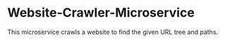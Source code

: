 # Website-Crawler-Microservice
This microservice crawls a website to find the given URL tree and paths.
